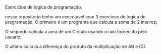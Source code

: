 Exercicios de logica de programação.

nesse repositorio tenho um executavel com 3 exercicos de logica de pregramação,
O primeiro é um programa que calcula a soma de 2 inteiros;

O segundo calcula a area de um Circulo usando o raio fornecido pelo usuario;

O ultimo calcula a diferença do produto da multiplicação de AB e CD.
